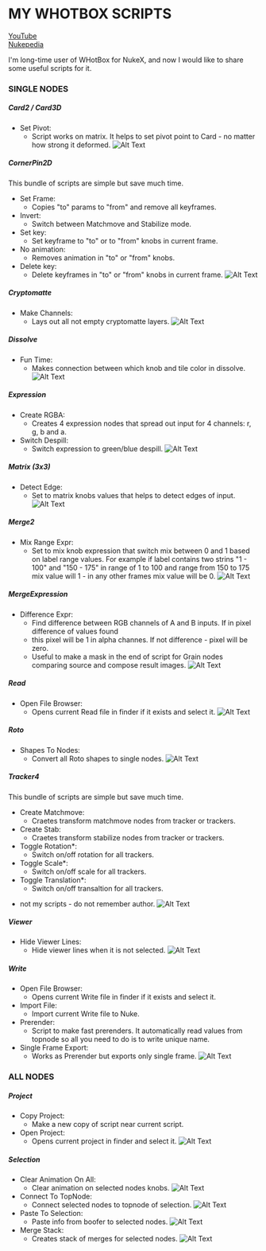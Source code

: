 # MY WHOTBOX SCRIPTS

[YouTube](https://www.youtube.com/@parfprod1/videos)  
[Nukepedia](http://www.nukepedia.com/python/nodegraph/my-whotbox-scripts)

I'm long-time user of WHotBox for NukeX, and now I would like to share some useful scripts for it.

### SINGLE NODES

##### Card2 / Card3D
- Set Pivot:
  - Script works on matrix. It helps to set pivot point to Card - no matter how strong it deformed.
![Alt Text](http://www.nukepedia.com/images/users/NyanNyanGringo/my_whotbox_scripts/my_whotbox_scripts_card2.gif)

##### CornerPin2D
This bundle of scripts are simple but save much time.
- Set Frame:
  - Copies "to" params to "from" and remove all keyframes.
- Invert:
  - Switch between Matchmove and Stabilize mode.
- Set key:
  - Set keyframe to "to" or to "from" knobs in current frame.
- No animation:
  - Removes animation in "to" or "from" knobs.
- Delete key:
  - Delete keyframes in "to" or "from" knobs in current frame.
![Alt Text](http://www.nukepedia.com/images/users/NyanNyanGringo/my_whotbox_scripts/my_whotbox_scripts_cornerpin.gif)

##### Cryptomatte
- Make Channels:
  - Lays out all not empty cryptomatte layers.
![Alt Text](http://www.nukepedia.com/images/users/NyanNyanGringo/my_whotbox_scripts/my_whotbox_scripts_crypt.gif)

##### Dissolve
- Fun Time:
  - Makes connection between which knob and tile color in dissolve.
![Alt Text](http://www.nukepedia.com/images/users/NyanNyanGringo/my_whotbox_scripts/my_whotbox_scripts_dissolve.gif)

##### Expression
- Create RGBA:
  - Creates 4 expression nodes that spread out input for 4 channels: r, g, b and a.
- Switch Despill:
  - Switch expression to green/blue despill.
![Alt Text](http://www.nukepedia.com/images/users/NyanNyanGringo/my_whotbox_scripts/my_whotbox_scripts_expr.gif)

##### Matrix (3x3)
- Detect Edge:
  - Set to matrix knobs values that helps to detect edges of input.
![Alt Text](http://www.nukepedia.com/images/users/NyanNyanGringo/my_whotbox_scripts/my_whotbox_scripts_matrix.gif)

##### Merge2
- Mix Range Expr:
  - Set to mix knob expression that switch mix between 0 and 1 based on label range values. For example if label contains two strins "1 - 100" and "150 - 175" in range of 1 to 100  and range from 150 to 175 mix value will 1 - in any other frames mix value will be 0.
![Alt Text](http://www.nukepedia.com/images/users/NyanNyanGringo/my_whotbox_scripts/my_whotbox_scripts_merge2.gif)

##### MergeExpression
- Difference Expr:
  - Find difference between RGB channels of A and B inputs. If in pixel difference of values found
  - this pixel will be 1 in alpha channes. If not difference - pixel will be zero.
  - Useful to make a mask in the end of script for Grain nodes comparing source and compose result images.
![Alt Text](http://www.nukepedia.com/images/users/NyanNyanGringo/my_whotbox_scripts/my_whotbox_scripts_mergedifference.gif)

##### Read
- Open File Browser:
  - Opens current Read file in finder if it exists and select it.
![Alt Text](http://www.nukepedia.com/images/users/NyanNyanGringo/my_whotbox_scripts/my_whotbox_scripts_read.gif)

##### Roto
- Shapes To Nodes:
  - Convert all Roto shapes to single nodes.
![Alt Text](http://www.nukepedia.com/images/users/NyanNyanGringo/my_whotbox_scripts/my_whotbox_scripts_roto.gif)

##### Tracker4
This bundle of scripts are simple but save much time.
- Create Matchmove:
  - Craetes transform matchmove nodes from tracker or trackers.
- Create Stab:
  - Craetes transform stabilize nodes from tracker or trackers.
- Toggle Rotation*:
  - Switch on/off rotation for all trackers.
- Toggle Scale*:
  - Switch on/off scale for all trackers.
- Toggle Translation*:
  - Switch on/off transaltion for all trackers.
* not my scripts - do not remember author.
![Alt Text](http://www.nukepedia.com/images/users/NyanNyanGringo/my_whotbox_scripts/my_whotbox_scripts_tracker4.gif)

##### Viewer
- Hide Viewer Lines:
  - Hide viewer lines when it is not selected.
![Alt Text](http://www.nukepedia.com/images/users/NyanNyanGringo/my_whotbox_scripts/my_whotbox_scripts_viewer.gif)

##### Write
- Open File Browser:
  - Opens current Write file in finder if it exists and select it.
- Import File:
  - Import current Write file to Nuke.
- Prerender:
  - Script to make fast prerenders. It automatically read values from topnode so all you need to do is to write unique name.
- Single Frame Export:
  - Works as Prerender but exports only single frame.
![Alt Text](http://www.nukepedia.com/images/users/NyanNyanGringo/my_whotbox_scripts/my_whotbox_scripts_write.gif)

### ALL NODES

##### Project
- Copy Project:
  - Make a new copy of script near current script.
- Open Project:
  - Opens current project in finder and select it.
![Alt Text](http://www.nukepedia.com/images/users/NyanNyanGringo/my_whotbox_scripts/my_whotbox_scripts_project.gif)

##### Selection
- Clear Animation On All:
  - Clear animation on selected nodes knobs.
![Alt Text](http://www.nukepedia.com/images/users/NyanNyanGringo/my_whotbox_scripts/my_whotbox_scripts_clear_anim.gif)
- Connect To TopNode:
  - Connect selected nodes to topnode of selection.
![Alt Text](http://www.nukepedia.com/images/users/NyanNyanGringo/my_whotbox_scripts/my_whotbox_scripts_topnode.gif)
- Paste To Selection:
  - Paste info from boofer to selected nodes.
![Alt Text](http://www.nukepedia.com/images/users/NyanNyanGringo/my_whotbox_scripts/my_whotbox_scripts_paste.gif)
- Merge Stack:
  - Creates stack of merges for selected nodes.
![Alt Text](http://www.nukepedia.com/images/users/NyanNyanGringo/my_whotbox_scripts/my_whotbox_scripts_mergestack.gif)